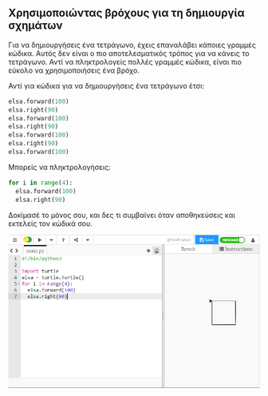 ## Χρησιμοποιώντας βρόχους για τη δημιουργία σχημάτων

Για να δημιουργήσεις ένα τετράγωνο, έχεις επαναλάβει κάποιες γραμμές κώδικα. Αυτός δεν είναι ο πιο αποτελεσματικός τρόπος για να κάνεις το τετράγωνο. Αντί να πληκτρολογείς πολλές γραμμές κώδικα, είναι πιο εύκολο να χρησιμοποιήσεις ένα βρόχο.

Αντί για κώδικα για να δημιουργήσεις ένα τετράγωνο έτσι:

```python
elsa.forward(100)
elsa.right(90)
elsa.forward(100)
elsa.right(90)
elsa.forward(100)
elsa.right(90)
elsa.forward(100)
```

Μπορείς να πληκτρολογήσεις:

```python
for i in range(4):
  elsa.forward(100)
  elsa.right(90)
```

Δοκίμασέ το μόνος σου, και δες τι συμβαίνει όταν αποθηκεύσεις και εκτελείς τον κώδικά σου.

![](images/turtle-loop.png)